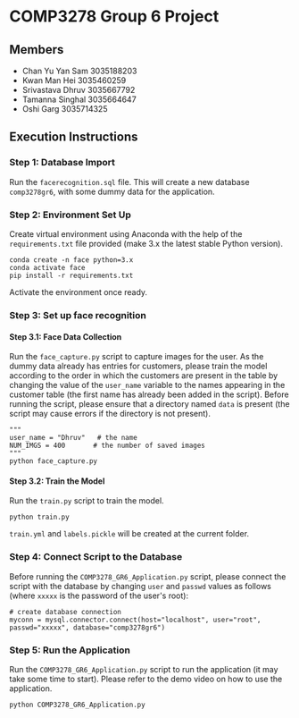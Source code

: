 # COMP3278 Group 6 Project
## Members
<ul>
  <li>Chan Yu Yan Sam 3035188203</li>
  <li>Kwan Man Hei 3035460259</li>
  <li>Srivastava Dhruv 3035667792</li>
  <li>Tamanna Singhal 3035664647</li>
  <li>Oshi Garg 3035714325</li>
</ul>

## Execution Instructions

### Step 1: Database Import

Run the `facerecognition.sql` file. This will create a new database `comp3278gr6`, with some dummy data for the application.

### Step 2: Environment Set Up

Create virtual environment using Anaconda with the help of the `requirements.txt` file provided (make 3.x the latest stable Python version).
```
conda create -n face python=3.x
conda activate face
pip install -r requirements.txt
```
Activate the environment once ready.

### Step 3: Set up face recognition

#### Step 3.1: Face Data Collection
Run the `face_capture.py` script to capture images for the user. As the dummy data already has entries for customers, please train the model according to the order in which the customers are present in the table by changing the value of the `user_name` variable to the names appearing in the customer table (the first name has already been added in the script). Before running the script, please ensure that a directory named `data` is present (the script may cause errors if the directory is not present).
```
"""
user_name = "Dhruv"   # the name
NUM_IMGS = 400       # the number of saved images
"""
python face_capture.py
```
#### Step 3.2: Train the Model
Run the `train.py` script to train the model.
```
python train.py
```
`train.yml` and `labels.pickle` will be created at the current folder.

### Step 4: Connect Script to the Database
Before running the `COMP3278_GR6_Application.py` script, please connect the script with the database by changing `user` and `passwd` values as follows (where `xxxxx` is the password of the user's root):
```
# create database connection
myconn = mysql.connector.connect(host="localhost", user="root", passwd="xxxxx", database="comp3278gr6")
```
### Step 5: Run the Application
Run the `COMP3278_GR6_Application.py` script to run the application (it may take some time to start). Please refer to the demo video on how to use the application.
```
python COMP3278_GR6_Application.py
```
